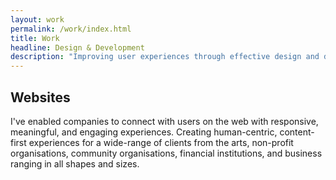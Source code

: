 ```yaml
---
layout: work
permalink: /work/index.html
title: Work
headline: Design & Development
description: "Improving user experiences through effective design and development."
---
```


## Websites

I've enabled companies to connect with users on the web with responsive, meaningful, and engaging experiences. Creating human-centric, content-first experiences for a wide-range of clients from the arts, non-profit organisations, community organisations, financial institutions, and business ranging in all shapes and sizes.
